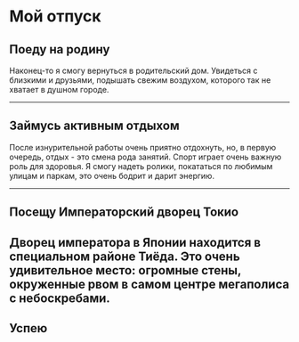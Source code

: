 # Мой отпуск

## Поеду на родину
Наконец-то я смогу вернуться в родительский дом. Увидеться с близкими и друзьями, подышать свежим воздухом, которого так не хватает в душном городе.

---
## Займусь активным отдыхом
После изнурительной работы очень приятно отдохнуть, но, в первую очередь, отдых - это смена рода занятий. Спорт играет очень важную роль для здоровья. Я смогу надеть ролики, покататься по любимым улицам и паркам, это очень бодрит и дарит энергию.

---
## Посещу **__Императорский дворец Токио__**
Дворец императора в Японии находится в специальном районе **__Тиёда__**. Это очень удивительное место: огромные стены, окруженные рвом в самом центре мегаполиса с небоскребами.
---
## Успею